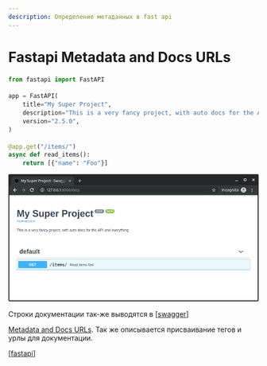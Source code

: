 ```yaml
---
description: Определение метаданных в fast api
---
```

# Fastapi Metadata and Docs URLs

```python
from fastapi import FastAPI

app = FastAPI(
    title="My Super Project",
    description="This is a very fancy project, with auto docs for the API and everything",
    version="2.5.0",
)

@app.get("/items/")
async def read_items():
    return [{"name": "Foo"}]
```

![img](../attachments/2021-04-09-15-40-02.png)

Строки документации так-же выводятся в [[swagger]]

[Metadata and Docs URLs](https://fastapi.tiangolo.com/tutorial/metadata/). Так же описывается присваивание тегов и урлы для документации.

[[fastapi]]

[//begin]: # "Autogenerated link references for markdown compatibility"
[swagger]: swagger "Swagger"
[fastapi]: ../lists/fastapi "Fastapi"
[//end]: # "Autogenerated link references"